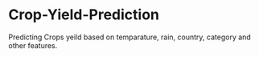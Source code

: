 # Crop-Yield-Prediction
Predicting Crops yeild based on temparature, rain, country, category and other features.
